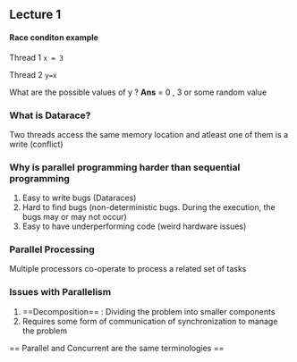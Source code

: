 ## Lecture 1

#### Race conditon example

Thread 1
`x = 3`

Thread 2
`y=x`

What are the possible values of y ? **Ans** = 0 , 3 or some random value

### What is Datarace?
Two threads access the same memory location and atleast one of them is a write (conflict)

### Why is parallel programming harder than sequential programming
1. Easy to write bugs (Dataraces)
2. Hard to find bugs (non-deterministic bugs. During the execution, the bugs may or may not occur)
3. Easy to have underperforming code (weird hardware issues)

### Parallel Processing
Multiple processors co-operate to process a related set of tasks

### Issues with Parallelism
1. ==Decomposition== : Dividing the problem into smaller components
2. Requires some form of communication of synchronization to manage the problem

== Parallel and Concurrent are the same terminologies ==

